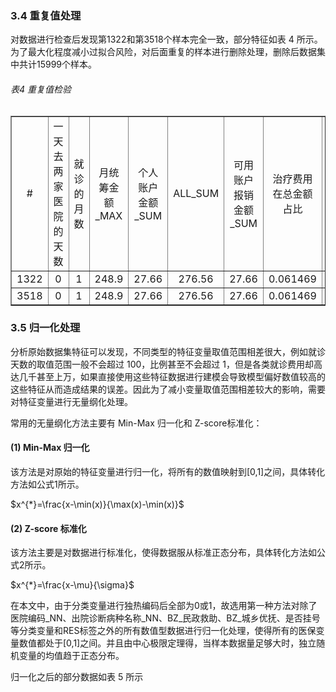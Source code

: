 ### 3.4 重复值处理

对数据进行检查后发现第1322和第3518个样本完全一致，部分特征如表 4 所示。为了最大化程度减小过拟合风险，对后面重复的样本进行删除处理，删除后数据集中共计15999个样本。

###### 表4 重复值检验

<table border="1" cellspacing="0" cellpadding="6" align="center">
<tbody>
<tr>
<td style="text-align: center;">#</td>
<td style="text-align: center;">
<div>一天去两家医院的天数</div>
</td>
<td style="text-align: center;">
<div>就诊的月数</div>
</td>
<td style="text-align: center;">
<div>月统筹金额_MAX</div>
</td>
<td style="text-align: center;">
<div>个人账户金额_SUM</div>
</td>
<td style="text-align: center;">ALL_SUM</td>
<td style="text-align: center;">
<div>可用账户报销金额_SUM</div>
</td>
<td style="text-align: center;">
<div>治疗费用在总金额占比</div>
</td>
<td style="text-align: center;">
<div>是否挂号</div>
</td>
<td style="text-align: center;">RES</td>
</tr>
<tr>
<td style="text-align: center;">1322</td>
<td style="text-align: center;">0</td>
<td style="text-align: center;">1</td>
<td style="text-align: center;">248.9</td>
<td style="text-align: center;">27.66</td>
<td style="text-align: center;">276.56</td>
<td style="text-align: center;">27.66</td>
<td style="text-align: center;">0.061469</td>
<td style="text-align: center;">0</td>
<td style="text-align: center;">0</td>
</tr>
<tr>
<td style="text-align: center;">3518</td>
<td style="text-align: center;">0</td>
<td style="text-align: center;">1</td>
<td style="text-align: center;">248.9</td>
<td style="text-align: center;">27.66</td>
<td style="text-align: center;">276.56</td>
<td style="text-align: center;">27.66</td>
<td style="text-align: center;">0.061469</td>
<td style="text-align: center;">0</td>
<td style="text-align: center;">0</td>
</tr>
</tbody>
</table>

### 3.5 归一化处理

分析原始数据集特征可以发现，不同类型的特征变量取值范围相差很大，例如就诊天数的取值范围一般不会超过 100，比例甚至不会超过 1，但是各类就诊费用却高达几千甚至上万，如果直接使用这些特征数据进行建模会导致模型偏好数值较高的这些特征从而造成结果的误差。因此为了减小变量取值范围相差较大的影响，需要对特征变量进行无量纲化处理。

常用的无量纲化方法主要有 Min-Max 归一化和 Z-score标准化：

#### (1) Min-Max 归一化

该方法是对原始的特征变量进行归一化，将所有的数值映射到[0,1]之间，具体转化方法如公式1所示。

$x^{*}=\frac{x-\min(x)}{\max(x)-\min(x)}$

#### (2) Z-score 标准化

该方法主要是对数据进行标准化，使得数据服从标准正态分布，具体转化方法如公式2所示。

$x^{*}=\frac{x-\mu}{\sigma}$

在本文中，由于分类变量进行独热编码后全部为0或1，故选用第一种方法对除了医院编码_NN、出院诊断病种名称_NN、BZ_民政救助、BZ_城乡优抚、是否挂号等分类变量和RES标签之外的所有数值型数据进行归一化处理，使得所有的医保变量数值都处于[0,1]之间。并且由中心极限定理得，当样本数据量足够大时，独立随机变量的均值趋于正态分布。

归一化之后的部分数据如表 5 所示

